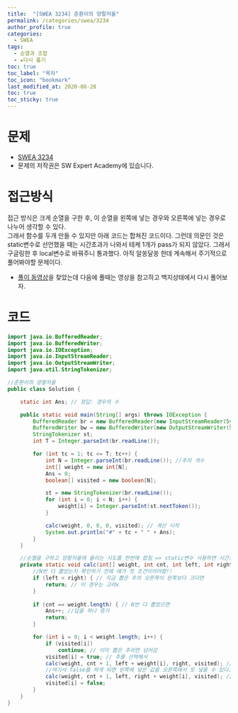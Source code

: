 ```yaml
---
title:  "[SWEA 3234] 준환이의 양팔저울"
permalink: /categories/swea/3234
author_profile: true
categories:
  - SWEA
tags:
  - 순열과 조합
  - ★다시 풀기 
toc: true
toc_label: "목차"
toc_icon: "bookmark"
last_modified_at: 2020-08-28
toc: true
toc_sticky: true
---
```

# 문제
* [SWEA 3234](https://swexpertacademy.com/main/code/problem/problemDetail.do?contestProbId=AWAe7XSKfUUDFAUw)
* 문제의 저작권은 SW Expert Academy에 있습니다.  

# 접근방식 
접근 방식은 크게 순열을 구한 후, 이 순열을 왼쪽에 넣는 경우와 오른쪽에 넣는 경우로 나누어 생각할 수 있다.  
그래서 함수를 두개 만들 수 있지만 아래 코드는 합쳐진 코드이다. 그런데 의문인 것은 static변수로 선언했을 때는 시간초과가 나와서 테케 1개가 pass가 되지 않았다. 그래서 구글링한 후 local변수로 바꿔주니 통과했다. 
아직 알쏭달쏭 한데 계속해서 주기적으로 풀어봐야할 문제이다.  
+ [풀이 동영상](https://www.youtube.com/watch?time_continue=204&v=87-jX83Kiys&feature=emb_logo)을 찾았는데 다음에 풀때는 영상을 참고하고 백지상태에서 다시 풀어보자.


# 코드
```java
import java.io.BufferedReader;
import java.io.BufferedWriter;
import java.io.IOException;
import java.io.InputStreamReader;
import java.io.OutputStreamWriter;
import java.util.StringTokenizer;

//준환이의 양팔저울
public class Solution {

	static int Ans; // 정답: 경우의 수

	public static void main(String[] args) throws IOException {
		BufferedReader br = new BufferedReader(new InputStreamReader(System.in));
		BufferedWriter bw = new BufferedWriter(new OutputStreamWriter(System.out));
		StringTokenizer st;
		int T = Integer.parseInt(br.readLine());

		for (int tc = 1; tc <= T; tc++) {
			int N = Integer.parseInt(br.readLine()); //추의 개수 
			int[] weight = new int[N];
			Ans = 0;
			boolean[] visited = new boolean[N];

			st = new StringTokenizer(br.readLine());
			for (int i = 0; i < N; i++) {
				weight[i] = Integer.parseInt(st.nextToken());
			}

			calc(weight, 0, 0, 0, visited); // 계산 시작
			System.out.println("#" + tc + " " + Ans);
		}
	}

	//순열을 구하고 양팔저울에 올리는 시도를 한번에 합침 => static변수 사용하면 시간초과뜸
	private static void calc(int[] weight, int cnt, int left, int right, boolean[] visited) { // 뽑은 추 개수, 왼쪽 합, 오른쪽 합
		//N번 다 뽑았는지 확인하기 전에 얘가 첫 조건이어야함!!
		if (left < right) { // 지금 뽑은 추의 오른쪽이 왼쪽보다 크다면
			return; // 이 경우는 고려x
		}
		
		if (cnt == weight.length) { // N번 다 뽑았으면
			Ans++; //답을 하나 증가
			return;
		}

		for (int i = 0; i < weight.length; i++) {
			if (visited[i])
				continue; // 이미 뽑은 추라면 넘어감
			visited[i] = true; // 추를 선택해서
			calc(weight, cnt + 1, left + weight[i], right, visited); // 왼쪽에 넣는 방법
			//여기서 false를 하게 되면 왼쪽에 넣은 값을 오른쪽에서 또 넣을 수 있다.
			calc(weight, cnt + 1, left, right + weight[i], visited); // 오른쪽에 넣는 방법
			visited[i] = false;
		}
	}
}

```